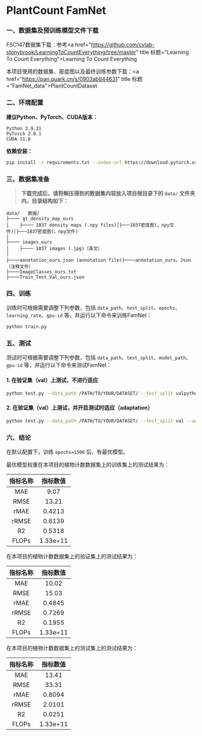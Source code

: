 # PlantCount FamNet

### 一、数据集及预训练模型文件下载

FSC147数据集下载：参考<a href="https://github.com/cvlab-stonybrook/LearningToCountEverything/tree/master" title   标题="Learning To Count Everything">Learning To Count Everything</a>

本项目使用的数据集、密度图以及最终训练参数下载：<a href="https://pan.quark.cn/s/0903ab844631" title   标题="FamNet_data">PlantCountDataset</a>

### 二、环境配置

**建议Python、PyTorch、CUDA版本：**

```
Python 3.9.21
PyTorch 2.0.1
CUDA 11.8
```

**依赖安装：**

```bash   ”“bash   ”“bash”“bash“bash”“bash”“bash”“bash”
pip install -r requirements.txt --index-url https://download.pytorch.org/whl/cu118PIP install -r requirements.txt——index-url https://download.pytorch.org/whl/cu118PIP install -r requirements.txt——index-url https://download.pytorch.org/whl/cu118
```

### 三、数据集准备

> **下载完成后，请将解压得到的数据集内容放入项目根目录下的 `data/` 文件夹内，目录结构如下：**
````
data/   数据/
├──── gt_density_map_ours
│    ├──── 1037 density maps (.npy files)│├───1037密度图(。npy文件)│├───1037密度图(。npy文件)
│    
├──── images_ours
│    ├──── 1037 images (.jpg)（英文）
│ 
├────annotation_ours.json (annotation file)├────annotation_ours。Json（注释文件）
├────ImageClasses_ours.txt
├────Train_Test_Val_ours.json
````

### 四、训练

训练时可根据需要调整下列参数，包括 `data_path`、`test_split`、`epochs`、`learning_rate`、`gpu-id` 等，并运行以下命令来训练FamNet：
```bash   ”“bash
python train.py
```

### 五、测试

测试时可根据需要调整下列参数，包括 `data_path`、`test_split`、`model_path`、`gpu-id` 等，并运行以下命令来测试FamNet：
#### 1. 在验证集（val）上测试，不进行适应
```bash   ”“bash
python test.py --data_path /PATH/TO/YOUR/DATASET/ --test_split valpython test.py——data_path /PATH/TO/YOUR/DATASET/——test_split
```

#### 2. 在验证集（val）上测试，并开启测试时适应（adaptation）
```bash   ”“bash   ”“bash”“bash
python test.py --data_path /PATH/TO/YOUR/DATASET/ --test_split val --adapt
```

### 六、结论

在默认配置下，训练 `epochs=1500` 后，有最优模型。

最优模型权重在本项目的植物计数数据集上的训练集上的测试结果为：

|         指标名称         |    指标数值     |
| :----------------------: | :-------------: |
|           MAE            |      9.07       |
|           RMSE           |     13.21       |   | rmse | 13.21 |   | RMSE | 13.21 | | RMSE | 13.21 |
|           rMAE           |     0.4213      |
|          rRMSE           |     0.6139      |
|            R2            |     0.5318      |   | r2 | 0.5318 |   | R2 | 0.5318 | | R2 | 0.5318 || R2 | 0.5318 | | R2 | 0.5318 | | R2 | 0.5318 | | R2 | 0.5318 |
|          FLOPs           |   1.33e+11      |   | FLOPs | 1.33e 11 || FLOPs | 1.33e 11 | | FLOPs | 1.33e 11 |

在本项目的植物计数数据集上的验证集上的测试结果为：

|         指标名称         |    指标数值     |
| :----------------------: | :-------------: |
|           MAE            |     10.02       |
|           RMSE           |     15.03       |   | rmse | 15.03 |   | RMSE | 15.03 | | RMSE | 15.03 |
|           rMAE           |     0.4845      |
|          rRMSE           |     0.7269      |
|            R2            |     0.1955      |   | r2 | 0.1955 |
|          FLOPs           |   1.33e+11      |   | FLOPs | 1.33e 11 || FLOPs | 1.33e 11 | | FLOPs | 1.33e 11 |

在本项目的植物计数数据集上的测试集上的测试结果为：

|         指标名称         |    指标数值     |
| :----------------------: | :-------------: |
|           MAE            |     13.41       |
|           RMSE           |     33.31       |   | rmse | 33.31 |
|           rMAE           |     0.8094      |
|          rRMSE           |     2.0101      |
|            R2            |     0.0251      |   | r2 | 0.0251 |
|          FLOPs           |   1.33e+11      |   | FLOPs | 1.33e 11 |


